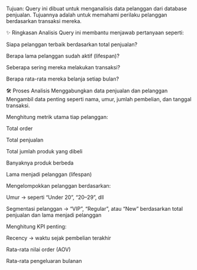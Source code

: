 Tujuan:
Query ini dibuat untuk menganalisis data pelanggan dari database penjualan. Tujuannya adalah untuk memahami perilaku pelanggan berdasarkan transaksi mereka.

✨ Ringkasan Analisis
Query ini membantu menjawab pertanyaan seperti:

Siapa pelanggan terbaik berdasarkan total penjualan?

Berapa lama pelanggan sudah aktif (lifespan)?

Seberapa sering mereka melakukan transaksi?

Berapa rata-rata mereka belanja setiap bulan?

🛠️ Proses Analisis
Menggabungkan data penjualan dan pelanggan
Mengambil data penting seperti nama, umur, jumlah pembelian, dan tanggal transaksi.

Menghitung metrik utama tiap pelanggan:

Total order

Total penjualan

Total jumlah produk yang dibeli

Banyaknya produk berbeda

Lama menjadi pelanggan (lifespan)

Mengelompokkan pelanggan berdasarkan:

Umur → seperti “Under 20”, “20–29”, dll

Segmentasi pelanggan → “VIP”, “Regular”, atau “New” berdasarkan total penjualan dan lama menjadi pelanggan

Menghitung KPI penting:

Recency → waktu sejak pembelian terakhir

Rata-rata nilai order (AOV)

Rata-rata pengeluaran bulanan
